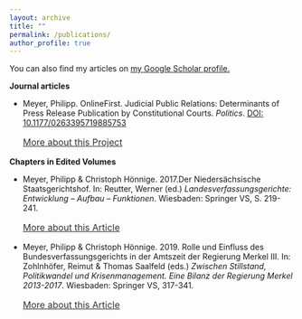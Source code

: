 ```yaml
---
layout: archive
title: ""
permalink: /publications/
author_profile: true
---
```


<script type='text/javascript' src='https://d1bxh8uas1mnw7.cloudfront.net/assets/embed.js'></script>
<script type="text/javascript" src="//cdn.plu.mx/widget-popup.js"></script>

You can also find my articles on <u><a href="https://scholar.google.de/citations?user=mk7kDiQAAAAJ&hl=de">my Google Scholar profile</a>.</u>

<b>Journal articles</b>

-  Meyer, Philipp. OnlineFirst. Judicial Public Relations: Determinants of Press Release Publication by Constitutional Courts. <i>Politics</i>. [DOI: 10.1177/0263395719885753](https://doi.org/10.1177/0263395719885753) 
    <p style="line-height: 1.5;" align="left"><span style="font-size: medium;"><a style="line-height: 1.5;" href="https://phimeyer.github.io/publication/2019a-Meyer"><span style="color: #333333;"><span style="font-size: medium;">More about this Project</span></span></a>
  
    <div class='altmetric-embed' data-badge-type='donut' data-doi="https://doi.org/10.1177/0263395719885753"><a href="https://plu.mx/plum/a/?doi=10.1177%2F0263395719885753" data-popup="right" data-size="medium" class="plumx-plum-print-popup plum-bigben-theme" data-site="plum" data-hide-when-empty="true" data-pass-hidden-categories="true"></a></div>
    
    <a href="https://plu.mx/plum/a/?doi=10.1177%2F0263395719885753" class="plumx-details" data-site="plum" data-hide-when-empty="true" data-pass-hidden-categories="true"></a>
    
<b>Chapters in Edited Volumes</b>

- Meyer, Philipp & Christoph Hönnige. 2017.Der Niedersächsische Staatsgerichtshof. In: Reutter, Werner (ed.) <i>Landesverfassungsgerichte: Entwicklung – Aufbau – Funktionen</i>. Wiesbaden: Springer VS, S. 219-241.
    <p style="line-height: 1.5;" align="left"><span style="font-size: medium;"><a style="line-height: 1.5;" href="https://phimeyer.github.io/publication/2017-Reutter"><span style="color: #333333;"><span style="font-size: medium;">More about this Article</span></span></a>


- Meyer, Philipp & Christoph Hönnige. 2019. Rolle und Einfluss des Bundesverfassungsgerichts in der Amtszeit der Regierung Merkel III. In: Zohlnhöfer, Reimut & Thomas Saalfeld (eds.) <i>Zwischen Stillstand, Politikwandel und Krisenmanagement. Eine Bilanz der Regierung Merkel 2013-2017</i>. Wiesbaden: Springer VS, 317-341.
    <p style="line-height: 1.5;" align="left"><span style="font-size: medium;"><a style="line-height: 1.5;" href="https://phimeyer.github.io/publication/2019-ZohlnhoeferSaalfeld"><span style="color: #333333;"><span style="font-size: medium;">More about this Article</span></span></a>
